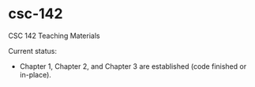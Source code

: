 # csc-142

CSC 142 Teaching Materials

Current status: 
* Chapter 1, Chapter 2, and Chapter 3 are established (code finished or in-place).

